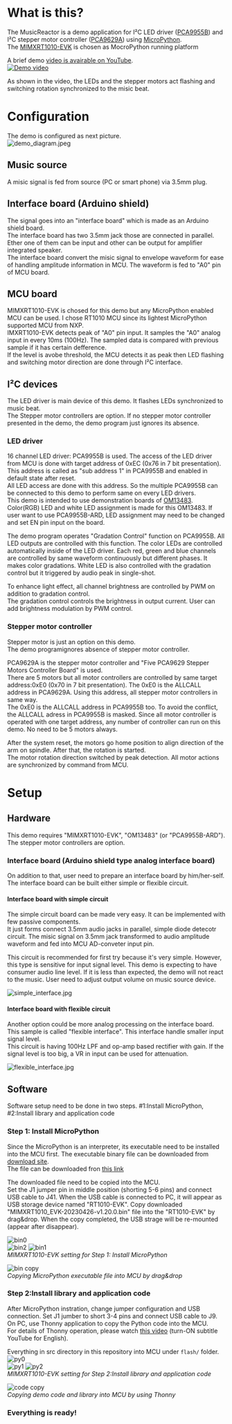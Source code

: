 # What is this?
The MusicReactor is a demo application for I²C LED driver ([PCA9955B](https://www.nxp.com/products/power-management/lighting-driver-and-controller-ics/led-drivers/16-channel-fm-plus-ic-bus-57-ma-20-v-constant-current-led-driver:PCA9955BTW)) 
and I²C stepper motor controller ([PCA9629A](https://www.nxp.com/products/interfaces/ic-spi-i3c-interface-devices/ic-bus-controller-and-bridge-ics/fm-plus-ic-bus-advanced-stepper-motor-controller:PCA9629APW)) using [MicroPython](https://micropython.org).  
The [MIMXRT1010-EVK](https://www.nxp.com/design/development-boards/i-mx-evaluation-and-development-boards/i-mx-rt1010-evaluation-kit:MIMXRT1010-EVK) is chosen as MocroPython running platform  

A brief demo [video is avairable on YouTube](https://youtu.be/X5pqsewMzrw).   
[![Demo video](https://github.com/teddokano/MusicReactor/blob/main/references/pictures/demo_view.png)](https://youtu.be/X5pqsewMzrw)

As shown in the video, the LEDs and the stepper motors act flashing and switching rotation synchronized to the misic beat.  

# Configuration
The demo is configured as next picture.  
![demo_diagram.jpeg](https://github.com/teddokano/MusicReactor/blob/main/references/pictures/demo_diagram.jpeg)
## Music source
A misic signal is fed from source (PC or smart phone) via 3.5mm plug. 

## Interface board (Arduino shield)
The signal goes into an "interface board" which is made as an Arduino shield board.  
The interface board has two 3.5mm jack those are connected in parallel. Ether one of them can be input and other can be output for amplifier integrated speaker.  
The interface board convert the misic signal to envelope waveform for ease of handling amplitude information in MCU. The waveform is fed to "A0" pin of MCU board. 

## MCU board
MIMXRT1010-EVK is chosed for this demo but any MicroPython enabled MCU can be used. I chose RT1010 MCU since its lightest MicroPython supported MCU from NXP.  
IMXRT1010-EVK detects peak of "A0" pin input. It samples the "A0" analog input in every 10ms (100Hz). The sampled data is compared with previous sample if it has certain defference.  
If the level is avobe threshold, the MCU detects it as peak then LED flashing and switching motor direction are done through I²C interface.  

## I²C devices
The LED driver is main device of this demo. It flashes LEDs synchronized to music beat.   
The Stepper motor controllers are option. If no stepper motor controller presented in the demo, the demo program just ignores its absence.  

### LED driver
16 channel LED driver: PCA9955B is used. The access of the LED driver from MCU is done with target address of 0xEC (0x76 in 7 bit presentation). 
This address is called as "sub address 1" in PCA9955B and enabled in default state after reset.  
All LED access are done with this address. So the multiple PCA9955B can be connected to this demo to perform same on every LED drivers.  
This demo is intended to use demonstration boards of [OM13483](https://www.nxp.jp/docs/en/user-guide/UM10729.pdf). Color(RGB) LED and white LED assignment is made for this OM13483. 
If user want to use PCA9955B-ARD, LED assignment may need to be changed and set EN pin input on the board. 

The demo program operates "Gradation Control" function on PCA9955B. 
All LED outputs are controlled with this function. The color LEDs are controlled automatically inside of the LED driver. 
Each red, green and blue channels are controlled by same waveform continuously but different phases. It makes color gradations. 
White LED is also controlled with the gradation control but it triggered by audio peak in single-shot. 

To enhance light effect, all channel brightness are controlled by PWM on addition to gradation control.  
The gradation control controls the brightness in output current. User can add brightness modulation by PWM control. 

### Stepper motor controller
Stepper motor is just an option on this demo.  
The demo programignores absence of stepper motor controller.  

PCA9629A is the stepper motor controller and "Five PCA9629 Stepper Motors Controller Board" is used.  
There are 5 motors but all motor controllers are controlled by same target address:0xE0 (0x70 in 7 bit presentation). 
The 0xE0 is the ALLCALL address in PCA9629A. 
Using this address, all stepper motor controllers in same way.  
The 0xE0 is the ALLCALL address in PCA9955B too. To avoid the conflict, the ALLCALL adress in PCA9955B is masked. 
Since all motor controller is operated with one target address, any number of controller can run on this demo. 
No need to be 5 motors always. 

After the system reset, the motors go home position to align direction of the arm on spindle. 
After that, the rotation is started.  
The motor rotation direction switched by peak detection. All motor actions are synchronized by command from MCU. 

# Setup
## Hardware
This demo requires "MIMXRT1010-EVK", "OM13483" (or "PCA9955B-ARD").  
The stepper motor controllers are option.  

### Interface board (Arduino shield type analog interface board)
On addition to that, user need to prepare an interface board by him/her-self.  
The interface board can be built either simple or flexible circuit. 

#### Interface board with simple circuit
The simple circuit board can be made very easy. It can be implemented with few passive components.  
It just forms connect 3.5mm audio jacks in parallel, simple diode detecotr circuit. 
The misic signal on 3.5mm jack transformed to audio amplitude waveform and fed into MCU AD-conveter input pin.  

This circuit is recommended for first try because it's very simple. 
However, this type is sensitive for input signal level. 
This demo is expecting to have consumer audio line level. If it is less than expected, the demo will not react to the music. 
User need to adjust output volume on music source device. 

![simple_interface.jpg](https://github.com/teddokano/MusicReactor/blob/main/references/pictures/simple_interface.jpg)

#### Interface board with flexible circuit
Another option could be more analog processing on the interface board. 
This sample is called "flexible interface". This interface handle smaller input signal level.  
This circuit is having 100Hz LPF and op-amp based rectifier with gain. 
If the signal level is too big, a VR in input can be used for attenuation. 

![flexible_interface.jpg](https://github.com/teddokano/MusicReactor/blob/main/references/pictures/flexible_interface.jpg)

## Software
Software setup need to be done in two steps. #1:Install MicroPython, #2:Install library and application code

### Step 1: Install MicroPython
Since the MicroPython is an interpreter, its executable need to be installed into the MCU first. 
The executable binary file can be downloaded from [download site](https://micropython.org/download/MIMXRT1010_EVK/).  
The file can be downloaded fron [this link](https://micropython.org/resources/firmware/MIMXRT1010_EVK-20230426-v1.20.0.bin)

The downloaded file need to be copied into the MCU.  
Set the J1 jumper pin in middle position (shorting 5-6 pins) and connect USB cable to J41. When the USB cable is connected to PC, it will appear as USB storage device named "RT1010-EVK". 
Copy downloaded "MIMXRT1010_EVK-20230426-v1.20.0.bin" file into the "RT1010-EVK" by drag&drop. When the copy completed, the USB strage will be re-mounted (appear after disappear).

![bin0](https://github.com/teddokano/MusicReactor/blob/main/references/pictures/bin0.JPG)  
![bin2](https://github.com/teddokano/MusicReactor/blob/main/references/pictures/bin2.JPG)
![bin1](https://github.com/teddokano/MusicReactor/blob/main/references/pictures/bin1.JPG)  
_MIMXRT1010-EVK setting for Step 1: Install MicroPython_

![bin copy](https://github.com/teddokano/MusicReactor/blob/main/references/pictures/bin_copy.gif)  
_Copying MicroPython executable file into MCU by drag&drop_

### Step 2:Install library and application code
After MicroPython instration, change jumper configuration and USB connection. Set J1 jumber to short 3-4 pins and connect USB cable to J9.  
On PC, use Thonny application to copy the Python code into the MCU.  
For details of Thonny operation, please watch [this video](https://youtu.be/KHRxZc4m0Vc) (turn-ON subtitle YouTube for English). 

Everything in src directory in this repository into MCU under `flash/` folder. 
![py0](https://github.com/teddokano/MusicReactor/blob/main/references/pictures/py0.JPG)  
![py1](https://github.com/teddokano/MusicReactor/blob/main/references/pictures/py1.JPG)
![py2](https://github.com/teddokano/MusicReactor/blob/main/references/pictures/py2.JPG)  
_MIMXRT1010-EVK setting for Step 2:Install library and application code_

![code copy](https://github.com/teddokano/MusicReactor/blob/main/references/pictures/py_copy.gif)  
_Copying demo code and library into MCU by using Thonny_

### Everything is ready!

